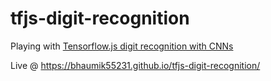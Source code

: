 # tfjs-digit-recognition

Playing with [Tensorflow.js digit recognition with CNNs](https://codelabs.developers.google.com/codelabs/tfjs-training-classfication/index.html?index=..%2F..index#0)

Live @ <https://bhaumik55231.github.io/tfjs-digit-recognition/>

